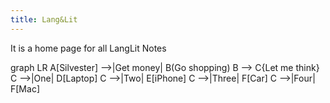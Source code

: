 ```yaml
---
title: Lang&Lit
---
```


It is a home page for all LangLit Notes

<mermaid>
graph LR
  A[Silvester] -->|Get money| B(Go shopping)
  B --> C{Let me think}
  C -->|One| D[Laptop]
  C -->|Two| E[iPhone]
  C -->|Three| F[Car]
  C -->|Four| F[Mac]
</mermaid>

